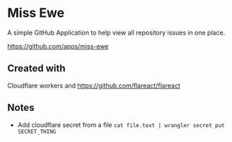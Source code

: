 # Miss Ewe

A simple GitHub Application to help view all repository issues in one place.

https://github.com/apps/miss-ewe

## Created with

Cloudflare workers and https://github.com/flareact/flareact

## Notes

- Add cloudflare secret from a file `cat file.text | wrangler secret put SECRET_THING`
